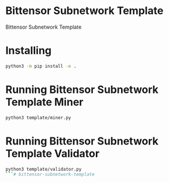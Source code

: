 # Bittensor Subnetwork Template
Bittensor Subnetwork Template

# Installing
```bash
python3 -m pip install -e .
```

# Running Bittensor Subnetwork Template Miner
```bash
python3 template/miner.py
```

# Running Bittensor Subnetwork Template Validator
```bash
python3 template/validator.py
```# bittensor-subnetwork-template
